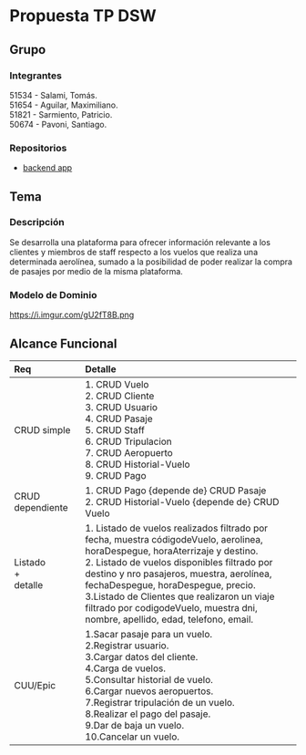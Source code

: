# Propuesta TP DSW

## Grupo
### Integrantes
51534 - Salami, Tomás.<br>
51654 - Aguilar, Maximiliano.<br>
51821 - Sarmiento, Patricio.<br>
50674 - Pavoni, Santiago.

### Repositorios
* [backend app](https://github.com/tomisxw/dsw-tp-backend)


## Tema
### Descripción
Se desarrolla una plataforma para ofrecer información relevante a los clientes y miembros de staff respecto a los vuelos que realiza una determinada aerolínea, sumado a la posibilidad de poder realizar la compra de pasajes por medio de la misma plataforma.

### Modelo de Dominio
https://i.imgur.com/gU2fT8B.png

## Alcance Funcional 

|Req|Detalle|
|:-|:-|
|CRUD simple|1. CRUD Vuelo<br>2. CRUD Cliente<br>3. CRUD Usuario<br>4. CRUD Pasaje<br>5. CRUD Staff<br>6. CRUD Tripulacion<br>7. CRUD Aeropuerto<br>8. CRUD Historial-Vuelo<br>9. CRUD Pago|
|CRUD dependiente|1. CRUD Pago {depende de} CRUD Pasaje<br> 2. CRUD Historial-Vuelo {depende de} CRUD Vuelo|
|Listado<br>+<br>detalle| 1. Listado de vuelos realizados filtrado por fecha, muestra códigodeVuelo, aerolinea, horaDespegue, horaAterrizaje y destino.<br> 2. Listado de vuelos disponibles filtrado por destino y nro pasajeros, muestra, aerolínea, fechaDespegue, horaDespegue,  precio. <br> 3.Listado de Clientes que realizaron un viaje filtrado por codigodeVuelo, muestra dni, nombre, apellido, edad, telefono, email.|
|CUU/Epic|1.Sacar pasaje para un vuelo.<br>2.Registrar usuario.<br>3.Cargar datos del cliente. <br>4.Carga de vuelos.<br>5.Consultar historial de vuelo.<br>6.Cargar nuevos aeropuertos.<br>7.Registrar tripulación de un vuelo.<br>8.Realizar el pago del pasaje.<br>9.Dar de baja un vuelo.<br>10.Cancelar un vuelo.|


